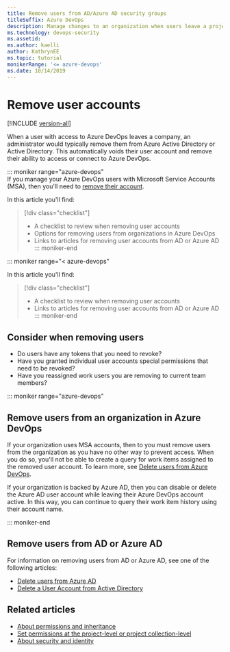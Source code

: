 ```yaml
---
title: Remove users from AD/Azure AD security groups 
titleSuffix: Azure DevOps
description: Manage changes to an organization when users leave a project or company by removing their user account from AD/Azure AD security groups  
ms.technology: devops-security
ms.assetid: 
ms.author: kaelli
author: KathrynEE
ms.topic: tutorial
monikerRange: '<= azure-devops'
ms.date: 10/14/2019
---
```


# Remove user accounts

[!INCLUDE [version-all](../../includes/version-all.md)]

When a user with access to Azure DevOps leaves a company, an administrator would typically remove them from Azure Active Directory or Active Directory. This automatically voids their user account and remove their ability to access or connect to Azure DevOps.

::: moniker range="azure-devops"  
If you manage your Azure DevOps users with Microsoft Service Accounts (MSA), then you'll need to [remove their account](../accounts/delete-organization-users.md). 

In this article you'll find:
> [!div class="checklist"]
> * A checklist to review when removing user accounts
> * Options for removing users from organizations in Azure DevOps
> * Links to articles for removing user accounts from AD or Azure AD  
::: moniker-end  

::: moniker range="< azure-devops"  

In this article you'll find:
> [!div class="checklist"]
> * A checklist to review when removing user accounts
> * Links to articles for removing user accounts from AD or Azure AD  
::: moniker-end  


## Consider when removing users

* Do users have any tokens that you need to revoke?
* Have you granted individual user accounts special permissions that need to be revoked? 
* Have you reassigned work users you are removing to current team members? 

::: moniker range="azure-devops"

## Remove users from an organization in Azure DevOps

If your organization uses MSA accounts, then to you must remove users from the organization as you have no other way to prevent access. When you do so, you'll not be able to create a query for work items assigned to the removed user account. To learn more, see [Delete users from Azure DevOps](../accounts/delete-organization-users.md).

If your organization is backed by Azure AD, then you can disable or delete the Azure AD user account while leaving their Azure DevOps account active. In this way, you can continue to query their work item history using their account name.

::: moniker-end 

## Remove users from AD or Azure AD

For information on removing users from AD or Azure AD, see one of the following articles: 

* [Delete users from Azure AD](/azure/active-directory/add-users-azure-active-directory#delete-a-user)
* [Delete a User Account from Active Directory](/previous-versions/windows/it-pro/windows-server-2008-R2-and-2008/cc753730(v=ws.11))

## Related articles

* [About permissions and inheritance](../../organizations/security/about-permissions.md)
* [Set permissions at the project-level or project collection-level](set-project-collection-level-permissions.md)
* [About security and identity](about-security-identity.md)